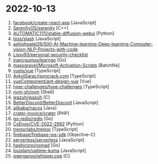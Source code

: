 # 2022-10-13

1. [facebook/create-react-app](https://github.com/facebook/create-react-app "Set up a modern web app by running one command.") [JavaScript]
2. [SerenityOS/serenity](https://github.com/SerenityOS/serenity "The Serenity Operating System 🐞") [C++]
3. [AUTOMATIC1111/stable-diffusion-webui](https://github.com/AUTOMATIC1111/stable-diffusion-webui "Stable Diffusion web UI") [Python]
4. [toss/slash](https://github.com/toss/slash "A collection of TypeScript/JavaScript packages to build high-quality web services.") [JavaScript]
5. [ashishpatel26/500-AI-Machine-learning-Deep-learning-Computer-vision-NLP-Projects-with-code](https://github.com/ashishpatel26/500-AI-Machine-learning-Deep-learning-Computer-vision-NLP-Projects-with-code "500 AI Machine learning Deep learning Computer vision NLP Projects with code") 
6. [Lissy93/personal-security-checklist](https://github.com/Lissy93/personal-security-checklist "🔒 A curated checklist of 300+ tips for protecting digital security and privacy in 2022") 
7. [inancgumus/learngo](https://github.com/inancgumus/learngo "❤️ 1000+ Hand-Crafted Go Examples, Exercises, and Quizzes. 🚀 Learn Go by fixing 1000+ tiny programs.") [Go]
8. [massgravel/Microsoft-Activation-Scripts](https://github.com/massgravel/Microsoft-Activation-Scripts "A Windows and Office activator using HWID / KMS38 / Online KMS activation methods, with a focus on open-source code and fewer antivirus detections.") [Batchfile]
9. [vuejs/vue](https://github.com/vuejs/vue "🖖 Vue.js is a progressive, incrementally-adoptable JavaScript framework for building UI on the web.") [TypeScript]
10. [AykutSarac/jsoncrack.com](https://github.com/AykutSarac/jsoncrack.com "🔮 Seamlessly visualize your JSON data instantly into graphs; paste, import or fetch!") [TypeScript]
11. [vueComponent/ant-design-vue](https://github.com/vueComponent/ant-design-vue "🌈 An enterprise-class UI components based on Ant Design and Vue. 🐜") [Vue]
12. [type-challenges/type-challenges](https://github.com/type-challenges/type-challenges "Collection of TypeScript type challenges with online judge") [TypeScript]
13. [nvm-sh/nvm](https://github.com/nvm-sh/nvm "Node Version Manager - POSIX-compliant bash script to manage multiple active node.js versions") [Shell]
14. [wazuh/wazuh](https://github.com/wazuh/wazuh "Wazuh - The Open Source Security Platform") [C]
15. [BetterDiscord/BetterDiscord](https://github.com/BetterDiscord/BetterDiscord "Better Discord enhances Discord desktop app with new features.") [JavaScript]
16. [alibaba/nacos](https://github.com/alibaba/nacos "an easy-to-use dynamic service discovery, configuration and service management platform for building cloud native applications.") [Java]
17. [crater-invoice/crater](https://github.com/crater-invoice/crater "Open Source Invoicing Solution for Individuals & Businesses") [PHP]
18. [go-redis/redis](https://github.com/go-redis/redis "Type-safe Redis client for Golang") [Go]
19. [CsEnox/CVE-2022-2992](https://github.com/CsEnox/CVE-2022-2992 "Authenticated Remote Command Execution in Gitlab via GitHub import") [Python]
20. [tremorlabs/tremor](https://github.com/tremorlabs/tremor "The react library to build dashboards fast.") [TypeScript]
21. [firebase/firebase-ios-sdk](https://github.com/firebase/firebase-ios-sdk "Firebase iOS SDK") [Objective-C]
22. [serverless/serverless](https://github.com/serverless/serverless "⚡ Serverless Framework – Build web, mobile and IoT applications with serverless architectures using AWS Lambda, Azure Functions, Google CloudFunctions & more! –") [JavaScript]
23. [hashicorp/nomad](https://github.com/hashicorp/nomad "Nomad is an easy-to-use, flexible, and performant workload orchestrator that can deploy a mix of microservice, batch, containerized, and non-containerized applications. Nomad is easy to operate and scale and has native Consul and Vault integrations.") [Go]
24. [louislam/uptime-kuma](https://github.com/louislam/uptime-kuma "A fancy self-hosted monitoring tool") [JavaScript]
25. [ggerganov/whisper.cpp](https://github.com/ggerganov/whisper.cpp "Port of OpenAI's Whisper model in C/C++") [C]
